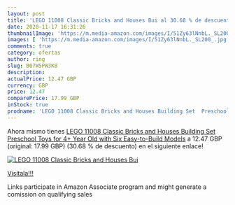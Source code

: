 ```yaml
---
layout: post
title: 'LEGO 11008 Classic Bricks and Houses Bui al 30.68 % de descuento'
date: 2020-11-17 16:31:26
thumbnailImage: 'https://m.media-amazon.com/images/I/51Zy63lNnbL._SL200_.jpg'
images: [ 'https://m.media-amazon.com/images/I/51Zy63lNnbL._SL200_.jpg' ]
comments: true
category: ofertas
author: ring
slug: B07W5PW3K8
description:
actualPrice: 12.47 GBP
currency: GBP
price: 12.47
comparePrice: 17.99 GBP
inStock: true
prodname: 'LEGO 11008 Classic Bricks and Houses Building Set  Preschool Toys for 4+ Year Old with Six Easy-to-Build Models'
---
```


Ahora mismo tienes [LEGO 11008 Classic Bricks and Houses Building Set  Preschool Toys for 4+ Year Old with Six Easy-to-Build Models](https://www.amazon.co.uk/dp/B07W5PW3K8/?tag=tolees0a-21) a 12.47 GBP (original: 17.99 GBP) (30.68 %  de descuento) en el siguiente enlace!

[![LEGO 11008 Classic Bricks and Houses Bui](https://m.media-amazon.com/images/I/51Zy63lNnbL._SL200_.jpg)](https://www.amazon.co.uk/dp/B07W5PW3K8/?tag=tolees0a-21)

[Visítala!!!](https://www.amazon.co.uk/dp/B07W5PW3K8/?tag=tolees0a-21)

Links participate in Amazon Associate program and might generate a comission on qualifying sales
